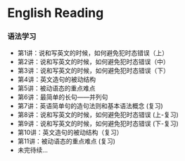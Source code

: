 # English Reading
### 语法学习
- 第1讲：说和写英文的时候，如何避免犯时态错误（上）
- 第2讲：说和写英文的时候，如何避免犯时态错误（中）
- 第3讲：说和写英文的时候，如何避免犯时态错误（下）
- 第4讲：英文造句的被动结构
- 第5讲：被动语态的重点难点
- 第6讲：最简单的长句——并列句
- 第7讲：英语简单句的造句法则和基本语法概念 (复习)
- 第8讲：说和写英文的时候，如何避免犯时态错误 (上-复习)
- 第9讲：说和写英文的时候，如何避免犯时态错误 (下-复习)
- 第10讲：英文造句的被动结构（复习）
- 第11讲：被动语态的重点难点 (复习)
- 未完待续...
